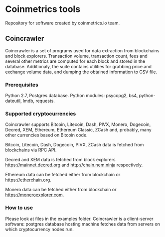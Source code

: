 # Coinmetrics tools

Repository for software created by coinmetrics.io team.

## Coincrawler

Coincrawler is a set of programs used for data extraction from blockchains and block explorers. Transaction volume, transaction count, fees and several other metrics are computed for each block and stored in the database. Additionaly, the suite contains utilities for grabbing price and exchange volume data, and dumping the obtained information to CSV file.

### Prerequisites 

Python 2.7, Postgres database.
Python modules: psycopg2, bs4, python-dateutil, lmdb, requests.

### Supported cryptocurrencies

Coincrawler supports Bitcoin, Litecoin, Dash, PIVX, Monero, Dogecoin, Decred, XEM, Ethereum, Ethereum Classic, ZCash and, probably, many other currencies based on Bitcoin code.

Bitcoin, Litecoin, Dash, Dogecoin, PIVX, ZCash data is fetched from blockchains via RPC API.

Decred and XEM data is fetched from block explorers https://mainnet.decred.org and http://chain.nem.ninja respectively.

Ethereum data can be fetched either from blockchain or https://etherchain.org. 

Monero data can be fetched either from blockchain or https://moneroexplorer.com.

### How to use

Please look at files in the examples folder. Coincrawler is a client-server software: postgres database hosting machine fetches data from servers on which cryptocurrency nodes run. 

